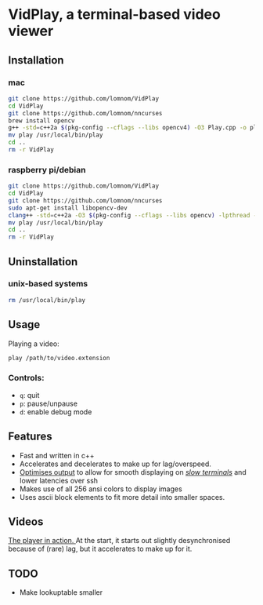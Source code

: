 # VidPlay, a terminal-based video viewer
## Installation
### mac
```bash
git clone https://github.com/lomnom/VidPlay
cd VidPlay
git clone https://github.com/lomnom/nncurses
brew install opencv
g++ -std=c++2a $(pkg-config --cflags --libs opencv4) -O3 Play.cpp -o play 
mv play /usr/local/bin/play
cd ..
rm -r VidPlay
```
### raspberry pi/debian
```bash
git clone https://github.com/lomnom/VidPlay
cd VidPlay
git clone https://github.com/lomnom/nncurses
sudo apt-get install libopencv-dev
clang++ -std=c++2a -O3 $(pkg-config --cflags --libs opencv) -lpthread -pthread Play.cpp -o play
mv play /usr/local/bin/play
cd ..
rm -r VidPlay
```
## Uninstallation
### unix-based systems
```bash
rm /usr/local/bin/play
```
## Usage
Playing a video:
```bash
play /path/to/video.extension
```
### Controls:
- `q`: quit
- `p`: pause/unpause
- `d`: enable debug mode 
## Features
- Fast and written in c++
- Accelerates and decelerates to make up for lag/overspeed.
- [Optimises output](https://github.com/lomnom/nncurses/blob/0cc2179216cc2eae5bf13fdbabc8410484605aca/Screens.hpp#L115) to allow for smooth displaying on [*slow terminals*](https://iterm2.com/) and lower latencies over ssh
- Makes use of all 256 ansi colors to display images
- Uses ascii block elements to fit more detail into smaller spaces.
## Videos
[The player in action. ](https://cdn.discordapp.com/attachments/819056075998232635/875665379756748820/s1.mov)At the start, it starts out slightly desynchronised because of (rare) lag, but it accelerates to make up for it.
## TODO
- Make lookuptable smaller
